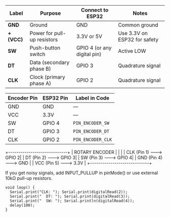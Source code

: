 | Label       | Purpose                     | Connect to ESP32            | Notes                        |
| ----------- | --------------------------- | --------------------------- | ---------------------------- |
| **GND**     | Ground                      | GND                         | Common ground                |
| **+ (VCC)** | Power for pull-up resistors | 3.3V or 5V                  | Use 3.3V on ESP32 for safety |
| **SW**      | Push-button switch          | GPIO 4 (or any digital pin) | Active LOW                   |
| **DT**      | Data (secondary phase B)    | GPIO 3                      | Quadrature signal            |
| **CLK**     | Clock (primary phase A)     | GPIO 2                      | Quadrature signal            |


| Encoder Pin | ESP32 Pin | Label in Code     |
| ----------- | --------- | ----------------- |
| GND         | GND       | —                 |
| VCC         | 3.3V      | —                 |
| SW          | GPIO 4    | `PIN_ENCODER_SW`  |
| DT          | GPIO 3    | `PIN_ENCODER_DT`  |
| CLK         | GPIO 2    | `PIN_ENCODER_CLK` |


+-----------------------------+
|        ROTARY ENCODER      |
|                             |
|   CLK   (Pin 1)  ---> GPIO 2|
|   DT    (Pin 2)  ---> GPIO 3|
|   SW    (Pin 3)  ---> GPIO 4|
|   GND   (Pin 4) --->   GND  |
|   VCC   (Pin 5) --->  3.3V  |
+-----------------------------+


If you get noisy signals, add INPUT_PULLUP in pinMode() or use external 10kΩ pull-up resistors.


```
void loop() {
  Serial.print("CLK: "); Serial.print(digitalRead(2));
  Serial.print("  DT: "); Serial.print(digitalRead(3));
  Serial.print("  SW: "); Serial.println(digitalRead(4));
  delay(100);
}
```
